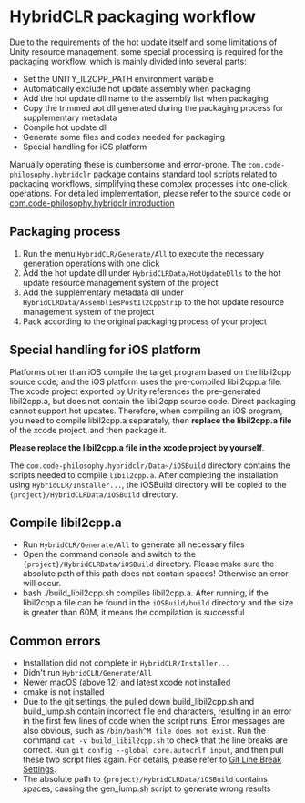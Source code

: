# HybridCLR packaging workflow

Due to the requirements of the hot update itself and some limitations of Unity resource management, some special processing is required for the packaging workflow, which is mainly divided into several parts:

- Set the UNITY_IL2CPP_PATH environment variable
- Automatically exclude hot update assembly when packaging
- Add the hot update dll name to the assembly list when packaging
- Copy the trimmed aot dll generated during the packaging process for supplementary metadata
- Compile hot update dll
- Generate some files and codes needed for packaging
- Special handling for iOS platform

Manually operating these is cumbersome and error-prone. The `com.code-philosophy.hybridclr` package contains standard tool scripts related to packaging workflows, simplifying these complex processes into one-click operations.
For detailed implementation, please refer to the source code or [com.code-philosophy.hybridclr introduction](/en/basic/com.code-philosophy.hybridclr.md)

## Packaging process

1. Run the menu `HybridCLR/Generate/All` to execute the necessary generation operations with one click
1. Add the hot update dll under `HybridCLRData/HotUpdateDlls` to the hot update resource management system of the project
1. Add the supplementary metadata dll under `HybridCLRData/AssembliesPostIl2CppStrip` to the hot update resource management system of the project
1. Pack according to the original packaging process of your project


## Special handling for iOS platform

Platforms other than iOS compile the target program based on the libil2cpp source code, and the iOS platform uses the pre-compiled libil2cpp.a file. The xcode project exported by Unity references the pre-generated libil2cpp.a, but does not contain the libil2cpp source code.
Direct packaging cannot support hot updates. Therefore, when compiling an iOS program, you need to compile libil2cpp.a separately, then **replace the libil2cpp.a file** of the xcode project, and then package it.

**Please replace the libil2cpp.a file in the xcode project by yourself**.

The `com.code-philosophy.hybridclr/Data~/iOSBuild` directory contains the scripts needed to compile `libil2cpp.a`. After completing the installation using `HybridCLR/Installer...`, the iOSBuild directory will be copied to the `{project}/HybridCLRData/iOSBuild` directory.

## Compile libil2cpp.a

- Run `HybridCLR/Generate/All` to generate all necessary files
- Open the command console and switch to the `{project}/HybridCLRData/iOSBuild` directory. Please make sure the absolute path of this path does not contain spaces! Otherwise an error will occur.
- bash ./build_libil2cpp.sh compiles libil2cpp.a. After running, if the libil2cpp.a file can be found in the `iOSBuild/build` directory and the size is greater than 60M, it means the compilation is successful

## Common errors

- Installation did not complete in `HybridCLR/Installer...`
- Didn't run `HybridCLR/Generate/All`
- Newer macOS (above 12) and latest xcode not installed
- cmake is not installed
- Due to the git settings, the pulled down build_libil2cpp.sh and build_lump.sh contain incorrect file end characters, resulting in an error in the first few lines of code when the script runs. Error messages are also obvious, such as `/bin/bash^M file does not exist`. Run the command `cat -v build_libil2cpp.sh` to check that the line breaks are correct. Run `git config --global core.autocrlf input`, and then pull these two script files again. For details, please refer to [Git Line Break Settings](https://docs.github.com/cn/get-started/getting-started-with-git/configuring-git-to-handle-line-endings).
- The absolute path to `{project}/HybridCLRData/iOSBuild` contains spaces, causing the gen_lump.sh script to generate wrong results
